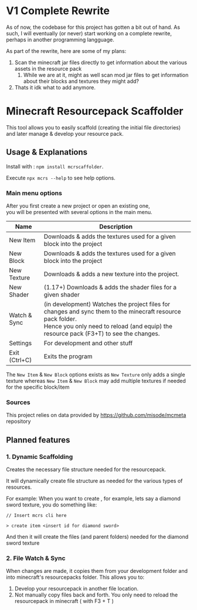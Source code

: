 # V1 Complete Rewrite
As of now, the codebase for this project has gotten a bit out of hand. As such, I will eventually (or never) start working on a complete rewrite, perhaps in another programming langguage.

As part of the rewrite, here are some of my plans:
1. Scan the minecraft jar files directly to get information about the various assets in the resource pack
   1. While we are at it, might as well scan mod jar files to get information about their blocks and textures they might add?
2. Thats it idk what to add anymore.

# Minecraft Resourcepack Scaffolder

This tool allows you to easily scaffold (creating the initial file directories) and
later manage & develop your resource pack.

## Usage & Explanations

Install with : `npm install mcrscaffolder`.

Execute `npx mcrs --help` to see help options.

### Main menu options

After you first create a new project or open an existing one,<br>
you will be presented with several options in the main menu.

| Name          | Description                                                                                                                                                                                            |
|---------------|--------------------------------------------------------------------------------------------------------------------------------------------------------------------------------------------------------|
| New Item      | Downloads & adds the textures used for a given block into the project                                                                                                                                  |
| New Block     | Downloads & adds the textures used for a given block into the project                                                                                                                                  |
| New Texture   | Downloads & adds a new texture into the project.                                                                                                                                                       |
| New Shader    | (1.17+) Downloads & adds the shader files for a given shader                                                                                                                                           |
| Watch & Sync  | (in development) Watches the project files for changes and sync them to the minecraft resource pack folder.<br/>Hence you only need to reload (and equip) the resource pack (F3+T) to see the changes. |
| Settings      | For development and other stuff                                                                                                                                                                        |
| Exit (Ctrl+C) | Exits the program                                                                                                                                                                                      |

The `New Item` & `New Block` options exists as `New Texture` only adds a single texture whereas
`New Item` & `New Block` may add multiple textures if needed for the specific block/item

### Sources

This project relies on data provided by https://github.com/misode/mcmeta repository

## Planned features

### 1. Dynamic Scaffolding

Creates the necessary file structure needed for the resourcepack.

It will dynamically create file structure as needed for the various types of resources.

For example:
When you want to create , for example, lets say a diamond sword texture, you do something like:

```
// Insert mcrs cli here

> create item <insert id for diamond sword>
```

And then it will create the files (and parent folders) needed for the diamond sword texture

### 2. File Watch & Sync

When changes are made, it copies them from your development folder and into minecraft's resourcepacks folder.
This allows you to:

1. Develop your resourcepack in another file location.
2. Not manually copy files back and forth. You only need to reload the resourcepack in minecraft ( with F3 + T )


